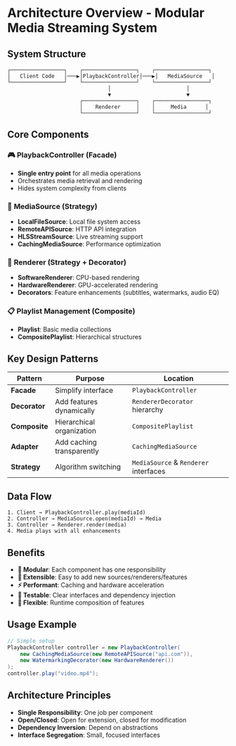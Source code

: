 # Architecture Overview - Modular Media Streaming System

## System Structure

```
┌─────────────────┐    ┌─────────────────┐    ┌─────────────────┐
│   Client Code   │───▶│PlaybackController│───▶│   MediaSource   │
└─────────────────┘    └─────────────────┘    └─────────────────┘
                                │                        │
                                ▼                        ▼
                       ┌─────────────────┐    ┌─────────────────┐
                       │    Renderer     │    │     Media      │
                       └─────────────────┘    └─────────────────┘
```

## Core Components

### 🎮 **PlaybackController** (Facade)
- **Single entry point** for all media operations
- Orchestrates media retrieval and rendering
- Hides system complexity from clients

### 📁 **MediaSource** (Strategy)
- **LocalFileSource**: Local file system access
- **RemoteAPISource**: HTTP API integration  
- **HLSStreamSource**: Live streaming support
- **CachingMediaSource**: Performance optimization

### 🎨 **Renderer** (Strategy + Decorator)
- **SoftwareRenderer**: CPU-based rendering
- **HardwareRenderer**: GPU-accelerated rendering
- **Decorators**: Feature enhancements (subtitles, watermarks, audio EQ)

### 📋 **Playlist Management** (Composite)
- **Playlist**: Basic media collections
- **CompositePlaylist**: Hierarchical structures

## Key Design Patterns

| Pattern | Purpose | Location |
|---------|---------|----------|
| **Facade** | Simplify interface | `PlaybackController` |
| **Decorator** | Add features dynamically | `RendererDecorator` hierarchy |
| **Composite** | Hierarchical organization | `CompositePlaylist` |
| **Adapter** | Add caching transparently | `CachingMediaSource` |
| **Strategy** | Algorithm switching | `MediaSource` & `Renderer` interfaces |

## Data Flow

```
1. Client → PlaybackController.play(mediaId)
2. Controller → MediaSource.open(mediaId) → Media
3. Controller → Renderer.render(media)
4. Media plays with all enhancements
```

## Benefits

- **🎯 Modular**: Each component has one responsibility
- **🔧 Extensible**: Easy to add new sources/renderers/features
- **⚡ Performant**: Caching and hardware acceleration
- **🧪 Testable**: Clear interfaces and dependency injection
- **🎨 Flexible**: Runtime composition of features

## Usage Example

```java
// Simple setup
PlaybackController controller = new PlaybackController(
    new CachingMediaSource(new RemoteAPISource("api.com")),
    new WatermarkingDecorator(new HardwareRenderer())
);
controller.play("video.mp4");
```

## Architecture Principles

- **Single Responsibility**: One job per component
- **Open/Closed**: Open for extension, closed for modification  
- **Dependency Inversion**: Depend on abstractions
- **Interface Segregation**: Small, focused interfaces
